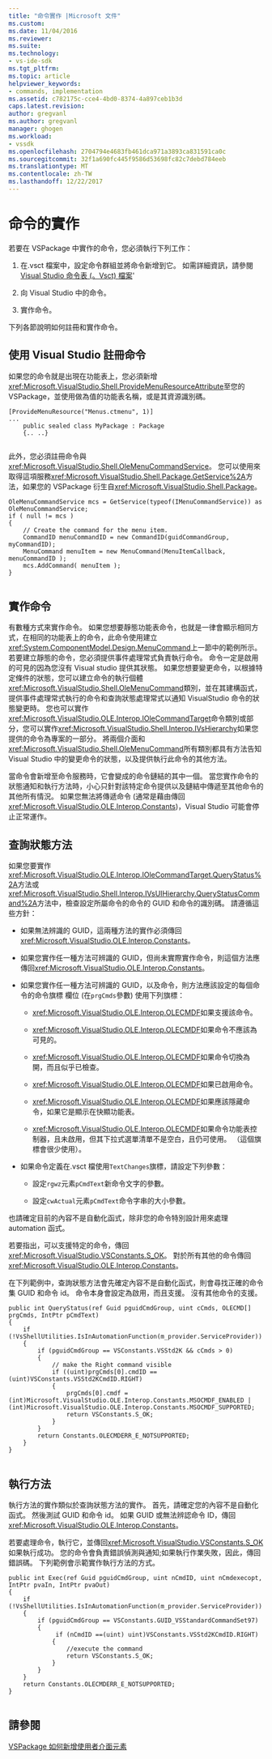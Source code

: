 ```yaml
---
title: "命令實作 |Microsoft 文件"
ms.custom: 
ms.date: 11/04/2016
ms.reviewer: 
ms.suite: 
ms.technology:
- vs-ide-sdk
ms.tgt_pltfrm: 
ms.topic: article
helpviewer_keywords:
- commands, implementation
ms.assetid: c782175c-cce4-4bd0-8374-4a897ceb1b3d
caps.latest.revision: 
author: gregvanl
ms.author: gregvanl
manager: ghogen
ms.workload:
- vssdk
ms.openlocfilehash: 2704794e4683fb461dca971a3893ca831591ca0c
ms.sourcegitcommit: 32f1a690fc445f9586d53698fc82c7debd784eeb
ms.translationtype: MT
ms.contentlocale: zh-TW
ms.lasthandoff: 12/22/2017
---
```

# <a name="command-implementation"></a>命令的實作
若要在 VSPackage 中實作的命令，您必須執行下列工作：  
  
1.  在.vsct 檔案中，設定命令群組並將命令新增到它。 如需詳細資訊，請參閱[Visual Studio 命令表 (。Vsct) 檔案](../../extensibility/internals/visual-studio-command-table-dot-vsct-files.md)'  
  
2.  向 Visual Studio 中的命令。  
  
3.  實作命令。  
  
 下列各節說明如何註冊和實作命令。  
  
## <a name="registering-commands-with-visual-studio"></a>使用 Visual Studio 註冊命令  
 如果您的命令就是出現在功能表上，您必須新增<xref:Microsoft.VisualStudio.Shell.ProvideMenuResourceAttribute>至您的 VSPackage，並使用做為值的功能表名稱，或是其資源識別碼。  
  
```  
[ProvideMenuResource("Menus.ctmenu", 1)]  
...  
    public sealed class MyPackage : Package  
    {.. ..}  
  
```  
  
 此外，您必須註冊命令與<xref:Microsoft.VisualStudio.Shell.OleMenuCommandService>。 您可以使用來取得這項服務<xref:Microsoft.VisualStudio.Shell.Package.GetService%2A>方法，如果您的 VSPackage 衍生自<xref:Microsoft.VisualStudio.Shell.Package>。  
  
```  
OleMenuCommandService mcs = GetService(typeof(IMenuCommandService)) as OleMenuCommandService;  
if ( null != mcs )  
{  
    // Create the command for the menu item.  
    CommandID menuCommandID = new CommandID(guidCommandGroup, myCommandID);  
    MenuCommand menuItem = new MenuCommand(MenuItemCallback, menuCommandID );  
    mcs.AddCommand( menuItem );  
}  
  
```  
  
## <a name="implementing-commands"></a>實作命令  
 有數種方式來實作命令。 如果您想要靜態功能表命令，也就是一律會顯示相同方式，在相同的功能表上的命令，此命令使用建立<xref:System.ComponentModel.Design.MenuCommand>上一節中的範例所示。 若要建立靜態的命令，您必須提供事件處理常式負責執行命令。 命令一定是啟用的可見的因為您沒有 Visual studio 提供其狀態。 如果您想要變更命令，以根據特定條件的狀態，您可以建立命令的執行個體<xref:Microsoft.VisualStudio.Shell.OleMenuCommand>類別，並在其建構函式，提供事件處理常式執行的命令和查詢狀態處理常式以通知 VisualStudio 命令的狀態變更時。 您也可以實作<xref:Microsoft.VisualStudio.OLE.Interop.IOleCommandTarget>命令類別或部分，您可以實作<xref:Microsoft.VisualStudio.Shell.Interop.IVsHierarchy>如果您提供的命令為專案的一部分。 將兩個介面和<xref:Microsoft.VisualStudio.Shell.OleMenuCommand>所有類別都具有方法告知 Visual Studio 中的變更命令的狀態，以及提供執行此命令的其他方法。  
  
 當命令會新增至命令服務時，它會變成的命令鏈結的其中一個。 當您實作命令的狀態通知和執行方法時，小心只針對該特定命令提供以及鏈結中傳遞至其他命令的其他所有情況。 如果您無法將傳遞命令 (通常是藉由傳回<xref:Microsoft.VisualStudio.OLE.Interop.Constants>)，Visual Studio 可能會停止正常運作。  
  
## <a name="query-status-methods"></a>查詢狀態方法  
 如果您要實作 <xref:Microsoft.VisualStudio.OLE.Interop.IOleCommandTarget.QueryStatus%2A>方法或<xref:Microsoft.VisualStudio.Shell.Interop.IVsUIHierarchy.QueryStatusCommand%2A>方法中，檢查設定所屬命令的命令的 GUID 和命令的識別碼。 請遵循這些方針：  
  
-   如果無法辨識的 GUID，這兩種方法的實作必須傳回<xref:Microsoft.VisualStudio.OLE.Interop.Constants>。  
  
-   如果您實作任一種方法可辨識的 GUID，但尚未實際實作命令，則這個方法應傳回<xref:Microsoft.VisualStudio.OLE.Interop.Constants>。  
  
-   如果您實作任一種方法可辨識的 GUID，以及命令，則方法應該設定的每個命令的命令旗標 欄位 (在`prgCmds`參數) 使用下列旗標：  
  
    -   <xref:Microsoft.VisualStudio.OLE.Interop.OLECMDF>如果支援該命令。  
  
    -   <xref:Microsoft.VisualStudio.OLE.Interop.OLECMDF>如果命令不應該為可見的。  
  
    -   <xref:Microsoft.VisualStudio.OLE.Interop.OLECMDF>如果命令切換為開，而且似乎已檢查。  
  
    -   <xref:Microsoft.VisualStudio.OLE.Interop.OLECMDF>如果已啟用命令。  
  
    -   <xref:Microsoft.VisualStudio.OLE.Interop.OLECMDF>如果應該隱藏命令，如果它是顯示在快顯功能表。  
  
    -   <xref:Microsoft.VisualStudio.OLE.Interop.OLECMDF>如果命令功能表控制器，且未啟用，但其下拉式選單清單不是空白，且仍可使用。 （這個旗標會很少使用）。  
  
-   如果命令定義在.vsct 檔使用`TextChanges`旗標，請設定下列參數：  
  
    -   設定`rgwz`元素`pCmdText`新命令文字的參數。  
  
    -   設定`cwActual`元素`pCmdText`命令字串的大小參數。  
  
 也請確定目前的內容不是自動化函式，除非您的命令特別設計用來處理 automation 函式。  
  
 若要指出，可以支援特定的命令，傳回<xref:Microsoft.VisualStudio.VSConstants.S_OK>。 對於所有其他的命令傳回<xref:Microsoft.VisualStudio.OLE.Interop.Constants>。  
  
 在下列範例中，查詢狀態方法會先確定內容不是自動化函式，則會尋找正確的命令集 GUID 和命令 id。 命令本身會設定為啟用，而且支援。 沒有其他命令的支援。  
  
```  
public int QueryStatus(ref Guid pguidCmdGroup, uint cCmds, OLECMD[] prgCmds, IntPtr pCmdText)  
{  
    if (!VsShellUtilities.IsInAutomationFunction(m_provider.ServiceProvider))  
    {  
        if (pguidCmdGroup == VSConstants.VSStd2K && cCmds > 0)  
        {  
            // make the Right command visible   
            if ((uint)prgCmds[0].cmdID == (uint)VSConstants.VSStd2KCmdID.RIGHT)  
            {  
                prgCmds[0].cmdf = (int)Microsoft.VisualStudio.OLE.Interop.Constants.MSOCMDF_ENABLED | (int)Microsoft.VisualStudio.OLE.Interop.Constants.MSOCMDF_SUPPORTED;  
                return VSConstants.S_OK;  
            }  
        }  
        return Constants.OLECMDERR_E_NOTSUPPORTED;  
    }  
}  
  
```  
  
## <a name="execution-methods"></a>執行方法  
 執行方法的實作類似於查詢狀態方法的實作。 首先，請確定您的內容不是自動化函式。 然後測試 GUID 和命令 id。 如果 GUID 或無法辨認命令 ID，傳回<xref:Microsoft.VisualStudio.OLE.Interop.Constants>。  
  
 若要處理命令，執行它，並傳回<xref:Microsoft.VisualStudio.VSConstants.S_OK>如果執行成功。 您的命令會負責錯誤偵測與通知;如果執行作業失敗，因此，傳回錯誤碼。 下列範例會示範實作執行方法的方式。  
  
```  
public int Exec(ref Guid pguidCmdGroup, uint nCmdID, uint nCmdexecopt, IntPtr pvaIn, IntPtr pvaOut)  
{  
    if (!VsShellUtilities.IsInAutomationFunction(m_provider.ServiceProvider))  
    {  
        if (pguidCmdGroup == VSConstants.GUID_VSStandardCommandSet97)  
        {  
             if (nCmdID ==(uint) uint)VSConstants.VSStd2KCmdID.RIGHT)  
            {  
                //execute the command  
                return VSConstants.S_OK;  
            }  
        }  
    }  
    return Constants.OLECMDERR_E_NOTSUPPORTED;  
}  
  
```  
  
## <a name="see-also"></a>請參閱  
 [VSPackage 如何新增使用者介面元素](../../extensibility/internals/how-vspackages-add-user-interface-elements.md)